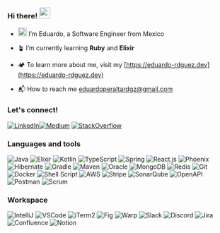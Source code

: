 ### Hi there! <img src="https://emojis.slackmojis.com/emojis/images/1643514693/6950/blob_wave.png?1643514693" width="25"/>

- <img src="https://emojis.slackmojis.com/emojis/images/1643514482/4665/megaman_running.gif" width="20"/> I’m Eduardo, a Software Engineer from Mexico

- 🪴 I’m currently learning **Ruby** and **Elixir**

- 🏕️ To learn more about me, visit my [https://eduardo-rdguez.dev](https://eduardo-rdguez.dev)

- 📬 How to reach me [eduardoperaltardgz@gmail.com](mailto:eduardoperaltardgz@gmail.com)

### Let's connect!

<a href="https://www.linkedin.com/in/eduardo-peralta-rodriguez/" target="blank"> ![LinkedIn](https://img.shields.io/badge/LinkedIn-0077B5?style=flat-square&logo=linkedin&logoColor=white)</a><a href="https://medium.com/@eduardoperaltardgz" target="blank">![Medium](https://img.shields.io/badge/Medium-12100E?style=flat-square&logo=medium&logoColor=white)</a>
<a href="https://stackoverflow.com/users/16594018" target="blank"> ![StackOverflow](https://img.shields.io/badge/Stack_Overflow-FE7A16?style=flat-square&logo=stack-overflow&logoColor=white)</a>

### Languages and tools

![Java](https://img.shields.io/badge/Java-ED8B00?style=flat-square&logo=openjdk&logoColor=white)
![Elixir](https://img.shields.io/badge/Elixir-%234B275F.svg?style=flat-square&logo=elixir&logoColor=white)
![Kotlin](https://img.shields.io/badge/Kotlin-%237F52FF.svg?style=flat-square&logo=kotlin&logoColor=white)
![TypeScript](https://shields.io/badge/TypeScript-3178C6?logo=TypeScript&logoColor=white&style=flat-square)
![Spring](https://img.shields.io/badge/Spring-%236DB33F.svg?style=flat-square&logo=spring&logoColor=white)
![React.js](https://img.shields.io/badge/React-%2320232a.svg?style=flat-square&logo=react&logoColor=%2361DAFB)
![Phoenix](https://img.shields.io/badge/Phoenix-FD4F00?logo=phoenixframework&logoColor=fff&flat-square)
![Hibernate](https://img.shields.io/badge/Hibernate-59666C?style=flat-square&logo=Hibernate&logoColor=white)
![Gradle](https://img.shields.io/badge/Gradle-02303A.svg?style=flat-square&logo=Gradle&logoColor=white)
![Maven](https://img.shields.io/badge/Maven-C71A36?style=flat-square&logo=Apache%20Maven&logoColor=white)
![Oracle](https://img.shields.io/badge/Oracle-F80000?style=flat-square&logo=oracle&logoColor=white)
![MongoDB](https://img.shields.io/badge/MongoDB-4EA94B?style=flat-square&logo=mongodb&logoColor=white)
![Redis](https://img.shields.io/badge/Redis-%23DD0031.svg?&style=flat-square&logo=redis&logoColor=white)
![Git](https://img.shields.io/badge/Git-%23F05033.svg?style=flat-square&logo=git&logoColor=white)
![Docker](https://img.shields.io/badge/Docker-%230db7ed.svg?style=flat-square&logo=docker&logoColor=white)
![Shell Script](https://img.shields.io/badge/Shell_Script-%23121011.svg?style=flat-square&logo=gnu-bash&logoColor=white)
![AWS](https://img.shields.io/badge/AWS-%23FF9900.svg?style=flat-square&logo=amazonwebservices&logoColor=white)
![Stripe](https://img.shields.io/badge/Stripe-626CD9?style=flat-square&logo=Stripe&logoColor=white)
![SonarQube](https://img.shields.io/badge/SonarQube-black?style=flat-square&logo=sonarqube&logoColor=4E9BCD)
![OpenAPI](https://img.shields.io/badge/OpenAPI-%23000000.svg?style=flat-square&logo=openapiinitiative&logoColor=white)
![Postman](https://img.shields.io/badge/Postman-FF6C37?logo=postman&logoColor=fff&style=flat-square)
![Scrum](https://img.shields.io/badge/Scrum-009FDA?logo=scrumalliance&logoColor=white&style=flat-square)

### Workspace

![IntelliJ](https://img.shields.io/badge/IntelliJ-000000.svg?style=flat-square&logo=intellij-idea&logoColor=white)
![VSCode](https://img.shields.io/badge/VSCode-007ACC?logo=visualstudiocode&logoColor=white&style=flat-square)
![iTerm2](https://img.shields.io/badge/iTerm2-000?logo=iterm2&logoColor=white&style=flat-square)
![Fig](https://img.shields.io/badge/Fig-000?logo=fig&logoColor=fff&style=flat-square)
![Warp](https://img.shields.io/badge/Warp-01A4FF?logo=warp&logoColor=white&style=flat-square)
![Slack](https://img.shields.io/badge/Slack-4A154B?style=flat-square&logo=slack&logoColor=white)
![Discord](https://img.shields.io/badge/Discord-%235865F2.svg?style=flat-square&logo=discord&logoColor=white)
![Jira](https://img.shields.io/badge/Jira-%230A0FFF.svg?style=flat-square&logo=jira&logoColor=white)
![Confluence](https://img.shields.io/badge/Confluence-%23172BF4.svg?style=flat-square&logo=confluence&logoColor=white)
![Notion](https://img.shields.io/badge/Notion-%23000000.svg?style=flat-square&logo=notion&logoColor=white)
